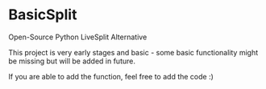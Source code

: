 # BasicSplit
Open-Source Python LiveSplit Alternative

This project is very early stages and basic - some basic functionality might be missing but will be added in future.

If you are able to add the function, feel free to add the code :)
